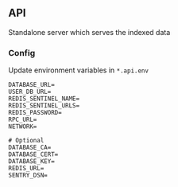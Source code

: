 ## API

Standalone server which serves the indexed data

### Config

Update environment variables in `*.api.env`

```
DATABASE_URL=
USER_DB_URL=
REDIS_SENTINEL_NAME=
REDIS_SENTINEL_URLS=
REDIS_PASSWORD=
RPC_URL=
NETWORK=

# Optional
DATABASE_CA=
DATABASE_CERT=
DATABASE_KEY=
REDIS_URL=
SENTRY_DSN=
```
